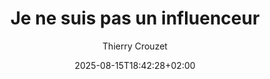 ---
layout: post
title: "Je ne suis pas un influenceur"
link: https://tcrouzet.com/2025/08/08/non-influenceur
author: "Thierry Crouzet"
published_date: "08/08/2025"
description: "Tout gamin, instinctivement, je me suis méfié des modes. Quand tout le monde s’est mis à écouter du disco, j’ai trouvé ça louche. J’ai cherché ce que je pourrais écouter que les autres n’écoutaient pas. Mon premier disque acheté a été Man Machine de Kraftwerk. Mon destin était tout tracé. Je m’intéresserais au marginal, au border line, au non-commercial, à l’underground, et c’est tout naturellement que je suis devenu codeur et scénariste de jeu de rôle."
language: "fr"
categories: "Liens"
tags: "réseau-social"
og-tags: "réseau-social"
date: "2025-08-15T18:42:28+02:00"
permalink: /:categories/:year/:month/:day/:title/
---